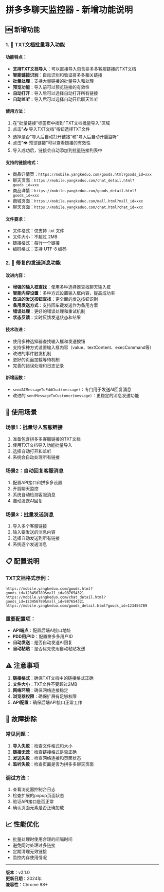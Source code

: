 # 拼多多聊天监控器 - 新增功能说明

## 🆕 新增功能

### 1. 📄 TXT文档批量导入功能

#### 功能特点：
- **支持TXT文档导入**：可以直接导入包含拼多多客服链接的TXT文档
- **智能链接识别**：自动识别和验证拼多多相关链接
- **批量处理**：支持大量链接的批量导入和处理
- **预览功能**：导入前可以预览链接的有效性
- **自动打开**：导入后可以选择自动打开所有链接
- **自动监听**：导入后可以选择自动开启聊天监听

#### 使用方法：
1. 在"批量链接"标签页中找到"TXT文档批量导入"区域
2. 点击"📥 导入TXT文档"按钮选择TXT文件
3. 选择是否"导入后自动打开链接"和"导入后自动开启监听"
4. 点击"👁️ 预览链接"可以查看链接的有效性
5. 导入成功后，链接会自动添加到批量链接列表中

#### 支持的链接格式：
- 商品详情页：`https://mobile.yangkeduo.com/goods.html?goods_id=xxx`
- 聊天页面：`https://mobile.yangkeduo.com/chat_detail.html?goods_id=xxx`
- 商品详情：`https://mobile.yangkeduo.com/goods_detail.html?goods_id=xxx`
- 商城页面：`https://mobile.yangkeduo.com/mall.html?mall_id=xxx`
- 聊天页面：`https://mobile.yangkeduo.com/chat.html?chat_id=xxx`

#### 文件要求：
- 文件格式：仅支持 .txt 文件
- 文件大小：不超过 2MB
- 链接格式：每行一个链接
- 编码格式：支持 UTF-8 编码

### 2. 🔧 修复的发送消息功能

#### 改进内容：
- **增强的输入框查找**：使用多种选择器查找聊天输入框
- **智能内容设置**：多种方式设置输入框内容，提高成功率
- **改进的发送按钮查找**：更全面的发送按钮识别
- **备用发送方式**：支持回车键发送作为备用方案
- **错误处理**：更好的错误处理和重试机制
- **状态反馈**：实时反馈发送状态和结果

#### 技术改进：
- 使用多种选择器查找输入框和发送按钮
- 支持多种方式设置输入框内容（value、textContent、execCommand等）
- 改进的事件触发机制
- 更好的页面加载等待机制
- 完善的错误处理和日志记录

#### 新增函数：
- `sendAIMessageToPddChat(message)`：专门用于发送AI回复消息
- 改进的 `sendMessageToCustomer(message)`：更稳定的消息发送功能

## 🎯 使用场景

### 场景1：批量导入客服链接
1. 准备包含拼多多客服链接的TXT文档
2. 使用TXT文档导入功能批量导入
3. 选择自动打开和监听
4. 系统会自动处理所有链接

### 场景2：自动回复客服消息
1. 配置API接口和拼多多设置
2. 开启聊天监控
3. 系统自动检测客服消息
4. 自动发送AI回复

### 场景3：批量发送消息
1. 导入多个客服链接
2. 输入要发送的消息内容
3. 选择自动发送到所有链接
4. 系统逐个发送消息

## 📋 配置说明

### TXT文档格式示例：
```
https://mobile.yangkeduo.com/goods.html?goods_id=123456789&mall_id=987654321
https://mobile.yangkeduo.com/chat_detail.html?goods_id=123456789&mall_id=987654321
https://mobile.yangkeduo.com/goods_detail.html?goods_id=123456789
```

### 重要配置项：
- **API端点**：配置后端AI接口地址
- **PDD用户ID**：配置拼多多用户ID
- **自动发送**：是否自动发送AI回复
- **自动粘贴**：是否优先使用自动粘贴发送

## ⚠️ 注意事项

1. **链接格式**：确保TXT文档中的链接格式正确
2. **文件大小**：TXT文件不要超过2MB
3. **网络环境**：确保网络连接稳定
4. **浏览器权限**：确保扩展有足够权限
5. **API配置**：确保后端API接口正常工作

## 🔧 故障排除

### 常见问题：
1. **导入失败**：检查文件格式和大小
2. **链接无效**：检查链接格式是否正确
3. **发送失败**：检查网络连接和页面状态
4. **监听失败**：检查页面是否为拼多多聊天页面

### 调试方法：
1. 查看浏览器控制台日志
2. 检查扩展的popup页面状态
3. 验证API接口是否正常
4. 确认页面元素是否正确加载

## 📈 性能优化

- 批量处理时使用合理的间隔时间
- 避免同时处理过多链接
- 定期清理无效链接
- 监控内存使用情况

---

**版本**：v2.1.0  
**更新日期**：2024年  
**兼容性**：Chrome 88+

